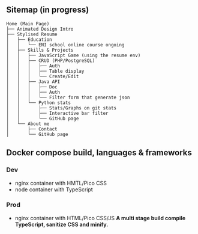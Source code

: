 ## Sitemap (in progress)
```tree
Home (Main Page)
├── Animated Design Intro
├── Stylised Resume
│   ├── Education
│   │   └── ENI school online course ongoing
│   ├── Skills & Projects
│   │   ├── JavaScript Game (using the resume env)
│   │   ├── CRUD (PHP/PostgreSQL)
│   │   │   ├── Auth
│   │   │   ├── Table display
│   │   │   └── Create/Edit
│   │   ├── Java API
│   │   │   ├── Doc
│   │   │   ├── Auth
│   │   │   └── Filter form that generate json
│   │   └── Python stats
│   │       ├── Stats/Graphs on git stats
│   │       ├── Interactive bar filter
│   │       └── GitHub page
│   └── About me
│       ├── Contact
│       └── GitHub page
```
## Docker compose build, languages & frameworks
### Dev
- nginx container with HMTL/Pico CSS
- node container with TypeScript
### Prod
- nginx container with HTML/Pico CSS/JS
**A multi stage build compile TypeScript, sanitize CSS and minify.**